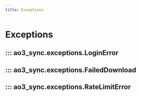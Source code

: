 ```yaml
---
title: Exceptions
---
```


# Exceptions

## ::: ao3_sync.exceptions.LoginError

## ::: ao3_sync.exceptions.FailedDownload

## ::: ao3_sync.exceptions.RateLimitError
